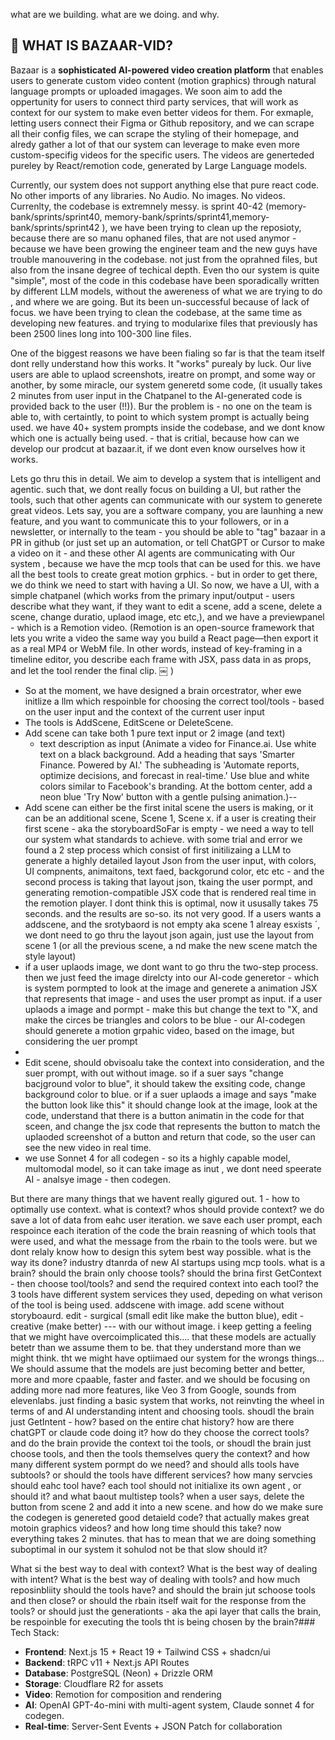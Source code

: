 what are we building. what are we doing. and why. 

## 🎯 WHAT IS BAZAAR-VID?

Bazaar is a **sophisticated AI-powered video creation platform** that enables users to generate custom video content (motion graphics) through natural language prompts or uploaded imagages. We soon aim to add the oppertunity for users to connect third party services, that will work as context for our system to make even better videos for them. For exmaple, letting users connect their Figma or Github repository, and we can scrape all their config files, we can scrape the styling of their homepage, and alredy gather a lot of that our system can leverage to make even more custom-specifig videos for the specific users. The videos are generteded pureley by React/remotion code, generated by Large Language models.

Currently, our system does not support anything else that pure react code. No other imports of any libraries. No Audio. No images. No videos. 
Currenlty, the codebase is extremnely messy. is sprint 40-42 (memory-bank/sprints/sprint40, memory-bank/sprints/sprint41,memory-bank/sprints/sprint42 ), we have been trying to clean up the reposioty, because there are so manu ophaned files, that are not used anymor - because we have been growing the engineer team and the new guys have trouble manouvering in the codebase. not just from the oprahned files, but also from the insane degree of techical depth. Even tho our system is quite "simple", most of the code in this codebase have been sporadically written by different LLM models, without the awereness of what we are trying to do , and where we are going. But its been un-successful because of lack of focus. we have been trying to clean the codebase, at the same time as developing new features. and trying to modularixe files that previously has been 2500 lines long into 100-300 line files.

One of the biggest reasons we have been fialing so far is that the team itself dont relly understand how this works. It "works" purealy by luck. Our live users are able to uplaod screenshots, ireatre on prompt, and some way or another, by some miracle, our system generetd some code, (it usually takes 2 minutes from user input in the Chatpanel to the AI-generated code is provided back to the user (!!)). Bur the problem is - no one on the team is able to, with certaintly, to point to which system prompt is actually being used. we have 40+ system prompts inside the codebase, and we dont know which one is actually being used. - that is critial, because how can we develop our prodcut at bazaar.it, if we dont even know ourselves how it works. 

Lets go thru this in detail. We aim to develop a system that is intelligent and agentic. such that, we dont really focus on building a UI, but rather the tools, such that other agents can communicate with our system to generete great videos. Lets say, you are a software company, you are launhing a new feature, and you want to communicate this to your followers, or in a newsletter, or internally to the team - you should be able to "tag" bazaar in a PR in github (or just set up an automation, or tell ChatGPT or Cursor to make a video on it - and these other AI agents are communicating with Our system , because we have the mcp tools that can be used for this. we have all the best tools to create great motion grphics. - but in order to get there, we do think we need to start with having a UI. So now, we have a UI, with a simple chatpanel (which works from the primary input/output - users describe what they want, if they want to edit a scene, add a scene, delete a scene, change duratio, uplaod image, etc etc,), and we have a previewpanel - which is a Remotion video.
 (Remotion is an open-source framework that lets you write a video the same way you build a React page—then export it as a real MP4 or WebM file. In other words, instead of key-framing in a timeline editor, you describe each frame with JSX, pass data in as props, and let the tool render the final clip.  ￼
)

- So at the moment, we have designed a brain orcestrator, wher ewe initlize a llm which respoinble for choosing the correct tool/tools - based on the user input and the context of the current user input
- The tools is AddScene, EditScene or DeleteScene.
- Add scene can take both 1 pure text input or 2 image (and text)
    - text description as input (Animate a video for Finance.ai. Use white text on a black background. Add a heading that says 'Smarter Finance. Powered by AI.' The subheading is 'Automate reports, optimize decisions, and forecast in real-time.' Use blue and white colors similar to Facebook's branding. At the bottom center, add a neon blue 'Try Now' button with a gentle pulsing animation.)-- 
- Add scene can either be the first inital scene the users is making, or it can be an additional scene, Scene 1, Scene x. if a user is creating their first scene - aka the storyboardSoFar is empty - we need a way to tell our system what standards to achieve. with some trial and error we found a 2 step process which consist of first initilizaing a LLM to generate a highly detailed layout Json from the user input, with colors, UI compnents, animaitons, text faed, backgorund color, etc etc - and the second process is taking that layout json, tkaing the user pormpt, and generating  remotion-compatible JSX code that is rendered real time in the remotion player. I dont think this is optimal, now it ususally takes 75 seconds. and the results are so-so. its not very good. If a users wants a addscene, and the srotybaord is not empty aka scene 1 alreay esxists ´, we dont need to go thru the layout json again, just use the layout from scene 1 (or all the previous scene, a nd make the new scene match the style layout)
- if a user uplaods image, we dont want to go thru the two-step process. then we just feed the image direlcty into our AI-code generetor - which is system pormpted to look at the image and generete a animation JSX that represents that image - and uses the user prompt as input. if a user uplaods a image and pormpt - make this but change the text to "X, and make the circes be triangles and colors to be blue - our AI-codegen should generete a motion grpahic video, based on the image, but considering the uer prompt
- 
- Edit scene, should obvisoalu take the context into consideration, and the suer prompt, with out without image. so if a suer says "change bacjground volor to blue", it should takew the exsiting code, change background color to blue. or if a suer uplaods a image and says "make the button look like this" it should change look at the image, look at the code, understand that there is a button animatin in the code for that sceen, and change the jsx code that represents the button to match the uplaoded screenshot of a button and return that code, so the user can see the new video in real time. 
- we use Sonnet 4 for all codegen - so its a highly capable model, multomodal model, so it can take image as inut , we dont need  speerate AI  - analsye image - then codegen.

But there are many things that we havent really gigured out. 
1 - how to optimally use context. what is context? whos should provide context? we do save a lot of data from eahc user iteration. we save each user prompt, each respoince each iteration of the code the brain reasning of which tools that were used, and what the message from the rbain to the tools were. but we dont relaly know how to design this sytem best way possible. what is the way its done? industry dtanrda of new AI startups using mcp tools. what is a brain? should the brain only choose tools? should the brina first GetContext - then choose tool/tools? and send the required context into each tool? the 3 tools have different system services they used, depeding on what verison of the tool is being used. addscene with image. add scene without storyboaurd. edit - surgical (small edit like make the button blue), edit - creative (make better) --- with our without image. i keep getting a feeling that we might have overcoimplicated this.... that these models are actually betetr than we assume them to be. that they understand more than we might think. tht we might have optiimaed our system for the wrongs things... We should assume that the models are just becoming better and better, more and more cpaable, faster and faster. and we should be focusing on adding more nad more features, like Veo 3 from Google, sounds from elevenlabs. just finding a basic system that works, not reinvting the wheel in terms of and AI understanding intent and choosing tools. shoudl the brain just GetIntent - how? based on the entire chat history? how are there chatGPT or claude code doing it? how do they choose the correct tools? and do the brain provide the context toi the tools, or shoudl the brain just choose tools, and then the tools themselves query the context? and how many different system pormpt do we need? and should alls tools have subtools? or should the tools have different services? how many servcies should eahc tool have? each tool should not initialixe its own agent , or should it? and what baout multistep tools? when a user says, delete the button from scene 2 and add it into a new scene. and how do we make sure the codegen is genereted good detaield code? that actually makes great motoin graphics videos? and how long time should this take? now everything takes 2 minutes. that has to mean that we are doing something suboptimal in our system it sohulod not be that slow should it? 

What si the best way to deal with context? 
What is the best way of dealing with intent?
What is the best way of dealing with tools? and  how much reposinbliity should the tools have? and should the brain jut schoose tools and then close? or should the rbain itself wait for the response from the tools? or should just the generationts - aka the api layer that calls the brain, be respoinble for executing the tools tht is being chosen by the brain?### Tech Stack:
- **Frontend**: Next.js 15 + React 19 + Tailwind CSS + shadcn/ui
- **Backend**: tRPC v11 + Next.js API Routes  
- **Database**: PostgreSQL (Neon) + Drizzle ORM
- **Storage**: Cloudflare R2 for assets
- **Video**: Remotion for composition and rendering
- **AI**: OpenAI GPT-4o-mini with multi-agent system, Claude sonnet 4 for codegen. 
- **Real-time**: Server-Sent Events + JSON Patch for collaboration
